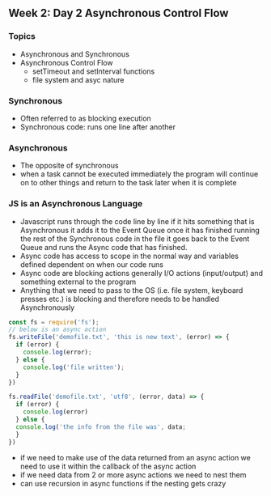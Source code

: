 ## Week 2: Day 2 Asynchronous Control Flow

### Topics
- Asynchronous and Synchronous
- Asynchronous Control Flow
  - setTimeout and setInterval functions
  - file system and asyc nature


### Synchronous
- Often referred to as blocking execution
- Synchronous code: runs one line after another

### Asynchronous
- The opposite of synchronous
- when a task cannot be executed immediately the program will continue on to other things and return to the task later when it is complete

### JS is an Asynchronous Language
- Javascript runs through the code line by line if it hits something that is Asynchronous it adds it to the Event Queue once it has finished running the rest of the Synchronous code in the file it goes back to the Event Queue and runs the Async code that has finished.
- Async code has access to scope in the normal way and variables defined dependent on when our code runs
- Async code are blocking actions generally I/O actions (input/output) and something external to the program
- Anything that we need to pass to the OS (i.e. file system, keyboard presses etc.) is blocking and therefore needs to be handled Asynchronously

``` javascript
const fs = require('fs');
// below is an async action
fs.writeFile('demofile.txt', 'this is new text', (error) => {
  if (error) {
    console.log(error);
  } else {
    console.log('file written');
  }
})

fs.readFile('demofile.txt', 'utf8', (error, data) => {
  if (error) {
    console.log(error)
  } else {
  console.log('the info from the file was', data;
  }
})
```
- if we need to make use of the data returned from an async action we need to use it within the callback of the async action
- if we need data from 2 or more async actions we need to nest them
- can use recursion in async functions if the nesting gets crazy